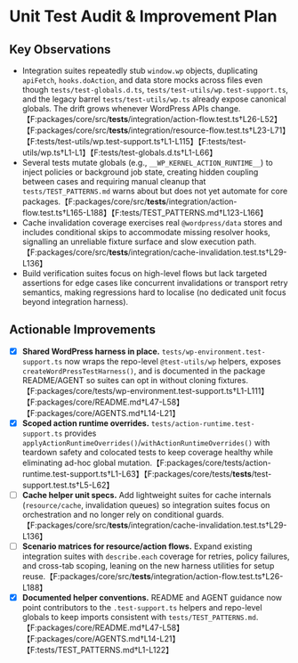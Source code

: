 # Unit Test Audit & Improvement Plan

## Key Observations

- Integration suites repeatedly stub `window.wp` objects, duplicating `apiFetch`, `hooks.doAction`, and data store mocks across files even though `tests/test-globals.d.ts`, `tests/test-utils/wp.test-support.ts`, and the legacy barrel `tests/test-utils/wp.ts` already expose canonical globals. The drift grows whenever WordPress APIs change.【F:packages/core/src/**tests**/integration/action-flow.test.ts†L26-L52】【F:packages/core/src/**tests**/integration/resource-flow.test.ts†L23-L71】【F:tests/test-utils/wp.test-support.ts†L1-L115】【F:tests/test-utils/wp.ts†L1-L1】【F:tests/test-globals.d.ts†L1-L66】
- Several tests mutate globals (e.g., `__WP_KERNEL_ACTION_RUNTIME__`) to inject policies or background job state, creating hidden coupling between cases and requiring manual cleanup that `tests/TEST_PATTERNS.md` warns about but does not yet automate for core packages.【F:packages/core/src/**tests**/integration/action-flow.test.ts†L165-L188】【F:tests/TEST_PATTERNS.md†L123-L166】
- Cache invalidation coverage exercises real `@wordpress/data` stores and includes conditional skips to accommodate missing resolver hooks, signalling an unreliable fixture surface and slow execution path.【F:packages/core/src/**tests**/integration/cache-invalidation.test.ts†L29-L136】
- Build verification suites focus on high-level flows but lack targeted assertions for edge cases like concurrent invalidations or transport retry semantics, making regressions hard to localise (no dedicated unit focus beyond integration harness).

## Actionable Improvements

- [x] **Shared WordPress harness in place.** `tests/wp-environment.test-support.ts` now wraps the repo-level `@test-utils/wp` helpers, exposes `createWordPressTestHarness()`, and is documented in the package README/AGENT so suites can opt in without cloning fixtures.【F:packages/core/tests/wp-environment.test-support.ts†L1-L111】【F:packages/core/README.md†L47-L58】【F:packages/core/AGENTS.md†L14-L21】
- [x] **Scoped action runtime overrides.** `tests/action-runtime.test-support.ts` provides `applyActionRuntimeOverrides()`/`withActionRuntimeOverrides()` with teardown safety and colocated tests to keep coverage healthy while eliminating ad-hoc global mutation.【F:packages/core/tests/action-runtime.test-support.ts†L1-L63】【F:packages/core/tests/**tests**/test-support.test.ts†L5-L62】
- [ ] **Cache helper unit specs.** Add lightweight suites for cache internals (`resource/cache`, invalidation queues) so integration suites focus on orchestration and no longer rely on conditional guards.【F:packages/core/src/**tests**/integration/cache-invalidation.test.ts†L29-L136】
- [ ] **Scenario matrices for resource/action flows.** Expand existing integration suites with `describe.each` coverage for retries, policy failures, and cross-tab scoping, leaning on the new harness utilities for setup reuse.【F:packages/core/src/**tests**/integration/action-flow.test.ts†L26-L188】
- [x] **Documented helper conventions.** README and AGENT guidance now point contributors to the `.test-support.ts` helpers and repo-level globals to keep imports consistent with `tests/TEST_PATTERNS.md`.【F:packages/core/README.md†L47-L58】【F:packages/core/AGENTS.md†L14-L21】【F:tests/TEST_PATTERNS.md†L1-L122】
